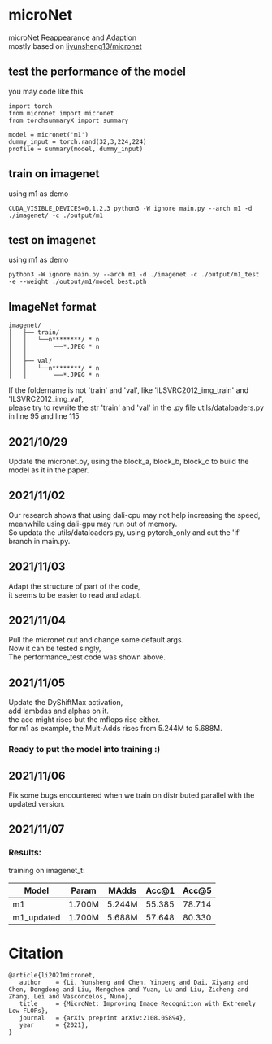 # microNet
microNet Reappearance and Adaption  
mostly based on [liyunsheng13/micronet](https://github.com/liyunsheng13/micronet)  


## test the performance of the model
you may code like this  
```
import torch
from micronet import micronet
from torchsummaryX import summary

model = micronet('m1')
dummy_input = torch.rand(32,3,224,224)
profile = summary(model, dummy_input)
```


## train on imagenet  
using m1 as demo
```
CUDA_VISIBLE_DEVICES=0,1,2,3 python3 -W ignore main.py --arch m1 -d ./imagenet/ -c ./output/m1
```


## test on imagenet  
using m1 as demo
```
python3 -W ignore main.py --arch m1 -d ./imagenet -c ./output/m1_test -e --weight ./output/m1/model_best.pth
```


## ImageNet format
```
imagenet/
│   ├── train/
│   │   └──n********/ * n
│   │       └──*.JPEG * n
│   │
│   ├── val/
│   │   └──n********/ * n
│   │       └──*.JPEG * n
```  

If the foldername is not 'train' and 'val', like 'ILSVRC2012_img_train' and 'ILSVRC2012_img_val',  
please try to rewrite the str 'train' and 'val' in the .py file  utils/dataloaders.py in line 95 and line 115  



## 2021/10/29

Update the micronet.py, using the block_a, block_b, block_c to build the model as it in the paper.


## 2021/11/02

Our research shows that using dali-cpu may not help increasing the speed,  
meanwhile using dali-gpu may run out of memory.  
So updata the utils/dataloaders.py, using pytorch_only and cut the 'if' branch in main.py.


## 2021/11/03

Adapt the structure of part of the code,  
it seems to be easier to read and adapt.

## 2021/11/04

Pull the micronet out and change some default args.  
Now it can be tested singly,   
The performance_test code was shown above.

## 2021/11/05

Update the DyShiftMax activation,  
add lambdas and alphas on it.  
the acc might rises but the mflops rise either.  
for m1 as example, the Mult-Adds rises from 5.244M to 5.688M.

### Ready to put the model into training :)

## 2021/11/06

Fix some bugs encountered when we train on distributed parallel with the updated version.  

## 2021/11/07

### Results:
training on imagenet_t:  

| Model | Param | MAdds | Acc@1 | Acc@5 |
| ----- | ----- | ----- | ----- | ----- |
| m1 | 1.700M | 5.244M | 55.385 | 78.714 |
| m1_updated | 1.700M | 5.688M | 57.648 | 80.330 |


# Citation
```
@article{li2021micronet,
   author    = {Li, Yunsheng and Chen, Yinpeng and Dai, Xiyang and Chen, Dongdong and Liu, Mengchen and Yuan, Lu and Liu, Zicheng and Zhang, Lei and Vasconcelos, Nuno},
   title     = {MicroNet: Improving Image Recognition with Extremely Low FLOPs},
   journal   = {arXiv preprint arXiv:2108.05894},
   year      = {2021},
}
```
